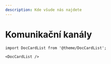 ```yaml
---
description: Kde všude nás najdete
---
```


# Komunikační kanály


```mdx-code-block
import DocCardList from '@theme/DocCardList';

<DocCardList />
```


